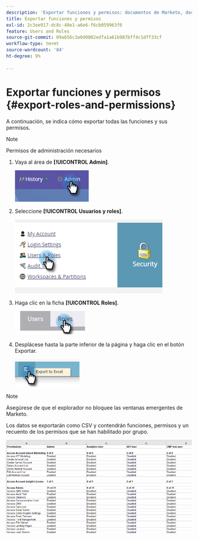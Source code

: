 ```yaml
---
description: 'Exportar funciones y permisos: documentos de Marketo, documentación del producto'
title: Exportar funciones y permisos
exl-id: 2c3ee917-dc8c-40e1-a6e6-f6cb059963f6
feature: Users and Roles
source-git-commit: 09a656c3a0d0002edfa1a61b987bff4c1dff33cf
workflow-type: tm+mt
source-wordcount: '84'
ht-degree: 9%

---
```


# Exportar funciones y permisos {#export-roles-and-permissions}

A continuación, se indica cómo exportar todas las funciones y sus permisos.

>[!NOTE]
>
>Permisos de administración necesarios

1. Vaya al área de **[!UICONTROL Admin]**.

   ![](assets/export-roles-and-permissions-1.png)

1. Seleccione **[!UICONTROL Usuarios y roles]**.

   ![](assets/export-roles-and-permissions-2.png)

1. Haga clic en la ficha **[!UICONTROL Roles]**.

   ![](assets/export-roles-and-permissions-3.png)

1. Desplácese hasta la parte inferior de la página y haga clic en el botón Exportar.

   ![](assets/export-roles-and-permissions-4.png)

>[!NOTE]
>
>Asegúrese de que el explorador no bloquee las ventanas emergentes de Marketo.

Los datos se exportarán como CSV y contendrán funciones, permisos y un recuento de los permisos que se han habilitado por grupo.

![](assets/export-roles-and-permissions-5.png)
